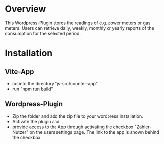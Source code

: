 # Overview
This Wordpress-Plugin stores the readings of e.g. power meters or gas meters. Users can retrieve daily, weekly, monthly or yearly reports of the consumption for the selected period.
# Installation
## Vite-App
- cd into the directory "js-src/counter-app"
- run "npm run build"
## Wordpress-Plugin
- Zip the folder and add the zip file to your wordpress installation. 
- Activate the plugin and 
- provide access to the App through activating the checkbox "Zähler-Nutzer" on the users settings page.
The link to the app is shown behind the checkbox.
